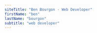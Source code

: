 ```yaml
---
siteTitle: "Ben Bourgon - Web Developer"
firstName: "ben"
lastName: "bourgon"
subtitle: "web developer"
---
```

